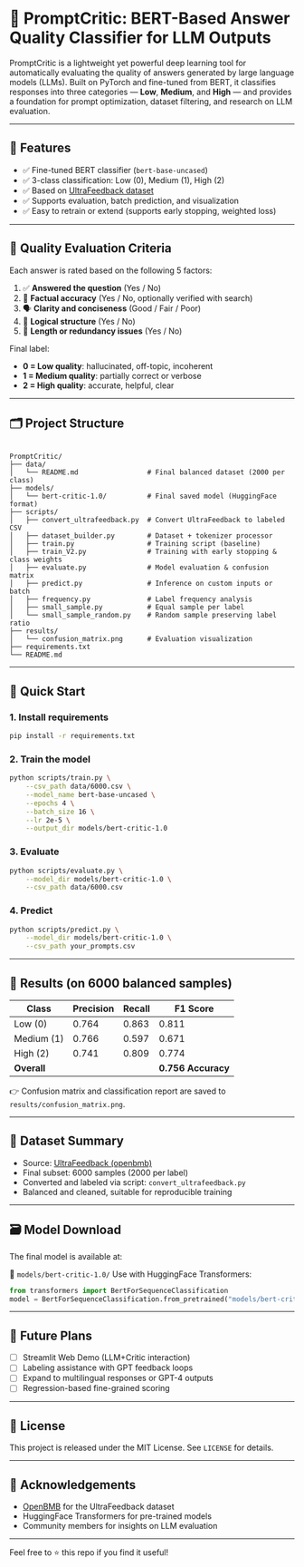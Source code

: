 # 🤖 PromptCritic: BERT-Based Answer Quality Classifier for LLM Outputs

PromptCritic is a lightweight yet powerful deep learning tool for automatically evaluating the quality of answers generated by large language models (LLMs). Built on PyTorch and fine-tuned from BERT, it classifies responses into three categories — **Low**, **Medium**, and **High** — and provides a foundation for prompt optimization, dataset filtering, and research on LLM evaluation.

---

## 📌 Features

- ✅ Fine-tuned BERT classifier (`bert-base-uncased`)
- ✅ 3-class classification: Low (0), Medium (1), High (2)
- ✅ Based on [UltraFeedback dataset](https://huggingface.co/datasets/openbmb/UltraFeedback)
- ✅ Supports evaluation, batch prediction, and visualization
- ✅ Easy to retrain or extend (supports early stopping, weighted loss)

---

## 🧠 Quality Evaluation Criteria

Each answer is rated based on the following 5 factors:

1. ✅ **Answered the question** (Yes / No)  
2. 🧠 **Factual accuracy** (Yes / No, optionally verified with search)  
3. 🗣️ **Clarity and conciseness** (Good / Fair / Poor)  
4. 🧱 **Logical structure** (Yes / No)  
5. 📏 **Length or redundancy issues** (Yes / No)  

Final label:
- **0 = Low quality**: hallucinated, off-topic, incoherent
- **1 = Medium quality**: partially correct or verbose
- **2 = High quality**: accurate, helpful, clear

---

## 🗂 Project Structure

```

PromptCritic/
├── data/
│   └── README.md                 # Final balanced dataset (2000 per class)
├── models/
│   └── bert-critic-1.0/          # Final saved model (HuggingFace format)
├── scripts/
│   ├── convert_ultrafeedback.py  # Convert UltraFeedback to labeled CSV
│   ├── dataset_builder.py        # Dataset + tokenizer processor
│   ├── train.py                  # Training script (baseline)
│   ├── train_V2.py               # Training with early stopping & class weights
│   ├── evaluate.py               # Model evaluation & confusion matrix
│   ├── predict.py                # Inference on custom inputs or batch
│   ├── frequency.py              # Label frequency analysis
│   ├── small_sample.py           # Equal sample per label
│   └── small_sample_random.py    # Random sample preserving label ratio
├── results/
│   └── confusion_matrix.png      # Evaluation visualization 
├── requirements.txt
└── README.md

````

---

## 🧪 Quick Start

### 1. Install requirements
```bash
pip install -r requirements.txt
````

### 2. Train the model

```bash
python scripts/train.py \
    --csv_path data/6000.csv \
    --model_name bert-base-uncased \
    --epochs 4 \
    --batch_size 16 \
    --lr 2e-5 \
    --output_dir models/bert-critic-1.0
```

### 3. Evaluate

```bash
python scripts/evaluate.py \
    --model_dir models/bert-critic-1.0 \
    --csv_path data/6000.csv
```

### 4. Predict

```bash
python scripts/predict.py \
    --model_dir models/bert-critic-1.0 \
    --csv_path your_prompts.csv
```

---

## 🎯 Results (on 6000 balanced samples)

| Class       | Precision | Recall | F1 Score           |
| ----------- | --------- | ------ | ------------------ |
| Low (0)     | 0.764     | 0.863  | 0.811              |
| Medium (1)  | 0.766     | 0.597  | 0.671              |
| High (2)    | 0.741     | 0.809  | 0.774              |
| **Overall** |           |        | **0.756 Accuracy** |

👉 Confusion matrix and classification report are saved to `results/confusion_matrix.png`.

---

## 🧩 Dataset Summary

* Source: [UltraFeedback (openbmb)](https://huggingface.co/datasets/openbmb/UltraFeedback)
* Final subset: 6000 samples (2000 per label)
* Converted and labeled via script: `convert_ultrafeedback.py`
* Balanced and cleaned, suitable for reproducible training

---

## 🗃 Model Download

The final model is available at:

📁 `models/bert-critic-1.0/`
Use with HuggingFace Transformers:

```python
from transformers import BertForSequenceClassification
model = BertForSequenceClassification.from_pretrained("models/bert-critic-1.0")
```

---

## 📌 Future Plans

* [ ] Streamlit Web Demo (LLM+Critic interaction)
* [ ] Labeling assistance with GPT feedback loops
* [ ] Expand to multilingual responses or GPT-4 outputs
* [ ] Regression-based fine-grained scoring

---

## 📜 License

This project is released under the MIT License. See `LICENSE` for details.

---

## 🙏 Acknowledgements

* [OpenBMB](https://github.com/OpenBMB) for the UltraFeedback dataset
* HuggingFace Transformers for pre-trained models
* Community members for insights on LLM evaluation

---

Feel free to ⭐ this repo if you find it useful!
